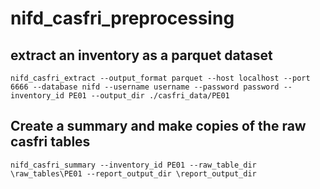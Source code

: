 # nifd_casfri_preprocessing

## extract an inventory as a parquet dataset

```
nifd_casfri_extract --output_format parquet --host localhost --port 6666 --database nifd --username username --password password --inventory_id PE01 --output_dir ./casfri_data/PE01
```

## Create a summary and make copies of the raw casfri tables

```
nifd_casfri_summary --inventory_id PE01 --raw_table_dir \raw_tables\PE01 --report_output_dir \report_output_dir
```
